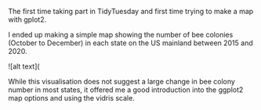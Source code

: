 The first time taking part in TidyTuesday and first time trying to make a map with gplot2. 

I ended up making a simple map showing the number of bee colonies (October to December) in each state on the US mainland between 2015 and 2020. 

![alt text](

While this visualisation does not suggest a large change in bee colony number in most states, it offered me a good introduction into the ggplot2 map options and using the vidris scale.

